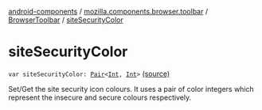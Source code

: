 [android-components](../../index.md) / [mozilla.components.browser.toolbar](../index.md) / [BrowserToolbar](index.md) / [siteSecurityColor](./site-security-color.md)

# siteSecurityColor

`var siteSecurityColor: `[`Pair`](https://kotlinlang.org/api/latest/jvm/stdlib/kotlin/-pair/index.html)`<`[`Int`](https://kotlinlang.org/api/latest/jvm/stdlib/kotlin/-int/index.html)`, `[`Int`](https://kotlinlang.org/api/latest/jvm/stdlib/kotlin/-int/index.html)`>` [(source)](https://github.com/mozilla-mobile/android-components/blob/master/components/browser/toolbar/src/main/java/mozilla/components/browser/toolbar/BrowserToolbar.kt#L128)

Set/Get the site security icon colours. It uses a pair of color integers
which represent the insecure and secure colours respectively.

